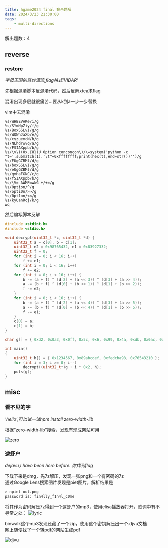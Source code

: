 ```yaml
---
title: hgame2024 final 剩余题解
date: 2024/3/23 21:30:00
tags:
    - multi-directions
---
```


解出题数：4

## reverse

### restore

*字母王国的奇妙漂流,flag格式'VIDAR'*

先根据混淆脚本反混淆代码，然后反解xtea求flag

混淆出现多层就很痛苦...要从k到a一步一步替换

vim中去混淆
```vim
%s/WHBEVAKe/i/g
%s/SYmNpZiy/f/g
%s/BoxSSLvI/g/g
%s/WQWnJaXb/e/g
%s/cyzuemcN/h/g
%s/NLhdYwvq/a/g
%s/FSIAXppb/b/g
%s/\v\((0x.{8})U 0ption conconcon\)/\=system('python -c "t='.submatch(1).';t^=0xffffffff;print(hex(t),end=str())"')/g
%s/EUgGZBMl/d/g
%s/boxSSLvI/g/g
%s/eUgGZBMl/d/g
%s/gmHaFGNC/c/g
%s/fSIAXppb/b/g
%s/\V= AWMPmwkG +/+=/g
%s/0ption/^/g
%s/opti0n/>>/g
%s/0pt1on/<</g
%s/kyUanRcj/k/g
wq
```

然后编写脚本反解

```c
#include <stdint.h>
#include <stdio.h>

void decrypt(uint32_t *c, uint32_t *d) {
    uint32_t a = c[0], b = c[1];
    uint32_t e2 = 0x98765432, e1 = 0x83927332;
    uint32_t f = 0;
    for (int i = 0; i < 16; i++)
        f += e1;
    for (int i = 0; i < 16; i++)
        f += e2;
    for (int i = 0; i < 16; i++) {
        b -= (a + f) ^ (d[2] + (a << 3)) ^ (d[3] + (a >> 4));
        a -= (b + f) ^ (d[0] + (b << 1)) ^ (d[1] + (b >> 2));
        f -= e2;
    }
    for (int i = 0; i < 16; i++) {
        b -= (a + f) ^ (d[2] + (a << 4)) ^ (d[3] + (a >> 5));
        a -= (b + f) ^ (d[0] + (b << 4)) ^ (d[1] + (b >> 5));
        f -= e1;
    }   
    c[0] = a;
    c[1] = b;
}

char g[] = { 0xd2, 0x0a3, 0x0ff, 0x5c, 0x6, 0x99, 0x4a, 0xdb, 0x0ac, 0x093, 0x0c7, 0x19, 0xb2, 0x6e, 0x030, 0x61, 0x50, 0x030, 0x1b, 0x0ef, 0x0aa, 0xb1, 0x0c1, 0x0fd, 0x52, 0x79, 0x07e, 0x0a6, 0x0e5, 0x0ca, 0x65, 0x88 };

int main()
{
	uint32_t h[] = { 0x1234567, 0x89abcdef, 0xfedcba98, 0x76543210 };
	for (int i = 3; i >= 0; i--)
		decrypt((uint32_t*)g + i * 0x2, h); 
    puts(g);
}
```

## misc

### 看不见的字

*'hello',可以试一试npm install zero-width-lib*

根据“zero-width-lib”搜索，发现有现成[网站](https://yuanfux.github.io/zero-width-web/)可用

![zero](/assets/hgame2024/hgame2024/zero.png)

### 逮虾户

*dejavu,I have been here before. 你找到flag*

下载下来是dmg，先7z解压，发现一张png和一个有密码的7z  
通过Google Lens搜索图片发现是piet图片，解析结果是

```sh
> npiet out.png
password is: fin4lly_f1n4l_c0me
```

将其作为密码解压7z得到一个逮虾户的mp3，使用elisa播放器打开，歌词中有不寻常之处：
![lyric](/assets/hgame2024/hgame2024/lyric.png)

binwalk这个mp3发现还藏了一个zip，使用这个密钥解压出一个.djvu文档  
网上随便找了一个转pdf的网站生成pdf

![djvu](/assets/hgame2024/hgame2024/djvu.png)



